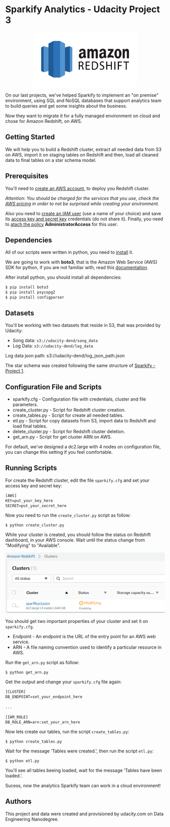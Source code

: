 # Sparkify Analytics - Udacity Project 3

<p align="center">
  <img width="330" height="175" src="Images/redshift-logo.png">
</p>

On our last projects, we've helped Sparkify to implement an "on premise" environment, using SQL and NoSQL databases that support analytics team to build queries and get some insights about the business.

Now they want to migrate it for a fully managed environment on cloud and chose for Amazon Redshift, on AWS.

## Getting Started

We will help you to build a Redshift cluster, extract all needed data from S3 on AWS, import it on staging tables on Redshift and then, load all cleaned data to final tables on a star schema model.

## Prerequisites

You'll need to [create an AWS account](https://aws.amazon.com/pt/premiumsupport/knowledge-center/create-and-activate-aws-account/), to deploy you Redshift cluster.

*Attention: You should be charged for the services that you use, check the [AWS pricing](https://aws.amazon.com/pt/pricing/) in order to not be surprised while creating your environment.*

Also you need to [create an IAM user](https://docs.aws.amazon.com/directoryservice/latest/admin-guide/setting_up_create_iam_user.html) (use a name of your choice) and save its [access key and secret key](https://docs.aws.amazon.com/IAM/latest/UserGuide/id_credentials_access-keys.html) credentials (do not share it). Finally, you need to [atach the policy](https://docs.aws.amazon.com/IAM/latest/UserGuide/access_policies_manage-attach-detach.html) **AdministratorAccess** for this user.

## Dependencies

All of our scripts were written in python, you need to [install](https://www.python.org/downloads/) it.

We are going to work with **boto3**, that is the Amazon Web Service (AWS) SDK for python, if you are not familiar with, read this [documentation](https://boto3.amazonaws.com/v1/documentation/api/latest/index.html).

After install python, you should install all dependencies:

```
$ pip install boto3
$ pip install psycopg2
$ pip install configparser
```

## Datasets

You'll be working with two datasets that reside in S3, that was provided by Udacity:

* Song data: `s3://udacity-dend/song_data`
* Log Data: `s3://udacity-dend/log_data`

Log data json path: s3://udacity-dend/log_json_path.json

The star schema was created following the same structure of [Sparkify - Project 1](https://github.com/brunorochax/udacity_project1).

## Configuration File and Scripts 

* sparkify.cfg - Configuration file with credentials, cluster and file parameters.
* create_cluster.py - Script for Redshift cluster creation.
* create_tables.py - Script for create all needed tables.
* etl.py - Script for copy datasets from S3, import data to Redshift and load final tables.
* delete_cluster.py - Script for Redshift cluster deletion.
* get_arn.py - Script for get cluster ARN on AWS.

For default, we've designed a dc2.large with 4 nodes on configuration file, you can change this setting if you feel comfortable.

## Running Scripts

For create the Redshift cluster, edit the file `sparkify.cfg` and set your access key and secret key:

```
[AWS]
KEY=put_your_key_here
SECRET=put_your_secret_here
```

Now you need to run the `create_cluster.py` script as follow:

```
$ python create_cluster.py
```

While your cluster is created, you should follow the status on Redshift dashboard, in your AWS console. Wait until the status change from "Modifying" to "Available".

<p align="center">
  <img src="Images/cluster-progress.png">
</p>

You should get two important properties of your cluster and set it on `sparkify.cfg`.

* Endpoint - An endpoint is the URL of the entry point for an AWS web service.
* ARN - A file naming convention used to identify a particular resource in AWS.

Run the `get_arn.py` script as follow:

```
$ python get_arn.py
```

Get the output and change your `sparkify.cfg` file again:

```
[CLUSTER]
DB_ENDPOINT=set_your_endpoint_here

...

[IAM_ROLE]
DB_ROLE_ARN=arn:set_your_arn_here

```

Now lets create our tables, run the script `create_tables.py`:

```
$ python create_tables.py
```

Wait for the message 'Tables were created.', then run the script `etl.py`:

```
$ python etl.py
```

You'll see all tables beeing loaded, wait for the message 'Tables have been loaded.'.

Sucess, now the analytics Sparkify team can work in a cloud environment!

## Authors

This project and data were created and provisioned by udacity.com on Data Engineering Nanodegree.
